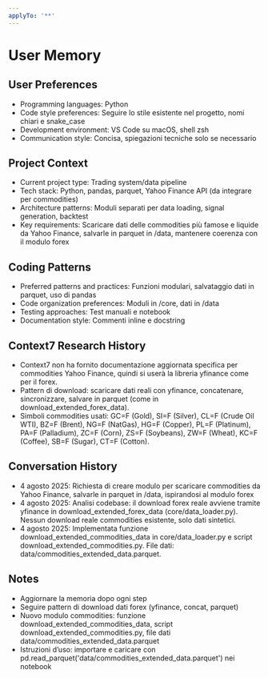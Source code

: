 ```yaml
---
applyTo: '**'
---
```


# User Memory

## User Preferences
- Programming languages: Python
- Code style preferences: Seguire lo stile esistente nel progetto, nomi chiari e snake_case
- Development environment: VS Code su macOS, shell zsh
- Communication style: Concisa, spiegazioni tecniche solo se necessario

## Project Context
- Current project type: Trading system/data pipeline
- Tech stack: Python, pandas, parquet, Yahoo Finance API (da integrare per commodities)
- Architecture patterns: Moduli separati per data loading, signal generation, backtest
- Key requirements: Scaricare dati delle commodities più famose e liquide da Yahoo Finance, salvarle in parquet in /data, mantenere coerenza con il modulo forex

## Coding Patterns
- Preferred patterns and practices: Funzioni modulari, salvataggio dati in parquet, uso di pandas
- Code organization preferences: Moduli in /core, dati in /data
- Testing approaches: Test manuali e notebook
- Documentation style: Commenti inline e docstring

## Context7 Research History
- Context7 non ha fornito documentazione aggiornata specifica per commodities Yahoo Finance, quindi si userà la libreria yfinance come per il forex.
- Pattern di download: scaricare dati reali con yfinance, concatenare, sincronizzare, salvare in parquet (come in download_extended_forex_data).
- Simboli commodities usati: GC=F (Gold), SI=F (Silver), CL=F (Crude Oil WTI), BZ=F (Brent), NG=F (NatGas), HG=F (Copper), PL=F (Platinum), PA=F (Palladium), ZC=F (Corn), ZS=F (Soybeans), ZW=F (Wheat), KC=F (Coffee), SB=F (Sugar), CT=F (Cotton).

## Conversation History
- 4 agosto 2025: Richiesta di creare modulo per scaricare commodities da Yahoo Finance, salvarle in parquet in /data, ispirandosi al modulo forex
- 4 agosto 2025: Analisi codebase: il download forex reale avviene tramite yfinance in download_extended_forex_data (core/data_loader.py). Nessun download reale commodities esistente, solo dati sintetici.
- 4 agosto 2025: Implementata funzione download_extended_commodities_data in core/data_loader.py e script download_extended_commodities.py. File dati: data/commodities_extended_data.parquet.

## Notes
- Aggiornare la memoria dopo ogni step
- Seguire pattern di download dati forex (yfinance, concat, parquet)
- Nuovo modulo commodities: funzione download_extended_commodities_data, script download_extended_commodities.py, file dati data/commodities_extended_data.parquet
- Istruzioni d’uso: importare e caricare con pd.read_parquet('data/commodities_extended_data.parquet') nei notebook
